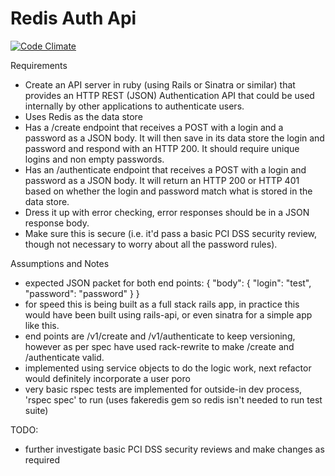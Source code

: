 Redis Auth Api
=========

[![Code Climate](https://codeclimate.com/github/RafeHatfield/redis_auth_api.png)](https://codeclimate.com/github/RafeHatfield/redis_auth_api)

Requirements

 * Create an API server in ruby (using Rails or Sinatra or similar) that provides an HTTP REST (JSON) Authentication API that could be used internally by other applications to authenticate users.
 * Uses Redis as the data store
 * Has a /create endpoint that receives a POST with a login and a password as a JSON body.   It will then save in its data store the login and password and respond with an HTTP 200.  It should require unique logins and non empty passwords.
 * Has an /authenticate endpoint that receives a POST with a login and password as a JSON body.  It will return an HTTP 200 or HTTP 401 based on whether the login and password match what is stored in the data store.
 * Dress it up with error checking, error responses should be in a JSON response body.
 * Make sure  this is secure (i.e. it'd pass a basic PCI DSS security review, though not necessary to worry about all the password rules).

Assumptions and Notes

 * expected JSON packet for both end points: { "body": { "login": "test", "password": "password" } }
 * for speed this is being built as a full stack rails app, in practice this would have been built using rails-api, or even sinatra for a simple app like this.
 * end points are /v1/create and /v1/authenticate to keep versioning, however as per spec have used rack-rewrite to make /create and /authenticate valid.
 * implemented using service objects to do the logic work, next refactor would definitely incorporate a user poro
 * very basic rspec tests are implemented for outside-in dev process, 'rspec spec' to run (uses fakeredis gem so redis isn't needed to run test suite)

TODO:
 * further investigate basic PCI DSS security reviews and make changes as required
